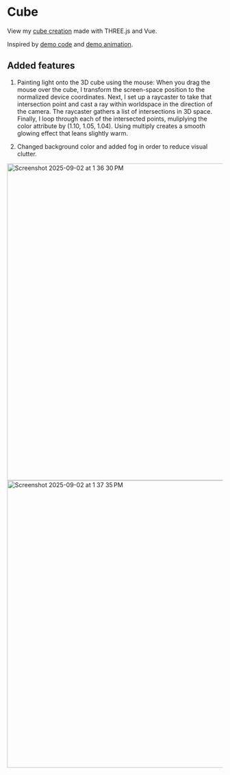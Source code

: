 # Cube
View my [cube creation](https://olliearrison.github.io/) made with THREE.js and Vue. 

Inspired by [demo code](https://github.com/mrdoob/three.js/blob/master/examples/webgl_buffergeometry_points.html) and [demo animation](https://threejs.org/examples/webgl_buffergeometry_points.html).

## Added features
1. Painting light onto the 3D cube using the mouse:
When you drag the mouse over the cube, I transform the screen-space position to the normalized device coordinates. Next, I set up a raycaster to take that intersection point and cast a ray within worldspace in the direction of the camera. The raycaster gathers a list of intersections in 3D space. Finally, I loop through each of the intersected points, muliplying the color attribute by (1.10, 1.05, 1.04). Using multiply creates a smooth glowing effect that leans slightly warm. 

2. Changed background color and added fog in order to reduce visual clutter.


<img width="722" height="740" alt="Screenshot 2025-09-02 at 1 36 30 PM" src="https://github.com/user-attachments/assets/eaf4ffb4-727a-4011-bfda-5944494d7816" />

<img width="718" height="671" alt="Screenshot 2025-09-02 at 1 37 35 PM" src="https://github.com/user-attachments/assets/35f86417-58bf-410f-bcd4-b46227f8cd3d" />
